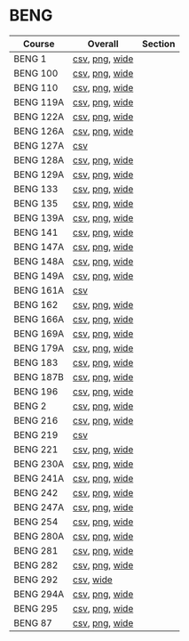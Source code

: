 # BENG

| Course | Overall | Section |
| ------ | ------- | ------- |
| BENG 1 | [csv](https://github.com/UCSD-Historical-Enrollment-Data/2024Fall/blob/main/overall/BENG%201.csv), [png](https://raw.githubusercontent.com/UCSD-Historical-Enrollment-Data/2024Fall/main/plot_overall/BENG%201.png), [wide](https://raw.githubusercontent.com/UCSD-Historical-Enrollment-Data/2024Fall/main/plot_overall_wide/BENG%201.png) |  |
| BENG 100 | [csv](https://github.com/UCSD-Historical-Enrollment-Data/2024Fall/blob/main/overall/BENG%20100.csv), [png](https://raw.githubusercontent.com/UCSD-Historical-Enrollment-Data/2024Fall/main/plot_overall/BENG%20100.png), [wide](https://raw.githubusercontent.com/UCSD-Historical-Enrollment-Data/2024Fall/main/plot_overall_wide/BENG%20100.png) |  |
| BENG 110 | [csv](https://github.com/UCSD-Historical-Enrollment-Data/2024Fall/blob/main/overall/BENG%20110.csv), [png](https://raw.githubusercontent.com/UCSD-Historical-Enrollment-Data/2024Fall/main/plot_overall/BENG%20110.png), [wide](https://raw.githubusercontent.com/UCSD-Historical-Enrollment-Data/2024Fall/main/plot_overall_wide/BENG%20110.png) |  |
| BENG 119A | [csv](https://github.com/UCSD-Historical-Enrollment-Data/2024Fall/blob/main/overall/BENG%20119A.csv), [png](https://raw.githubusercontent.com/UCSD-Historical-Enrollment-Data/2024Fall/main/plot_overall/BENG%20119A.png), [wide](https://raw.githubusercontent.com/UCSD-Historical-Enrollment-Data/2024Fall/main/plot_overall_wide/BENG%20119A.png) |  |
| BENG 122A | [csv](https://github.com/UCSD-Historical-Enrollment-Data/2024Fall/blob/main/overall/BENG%20122A.csv), [png](https://raw.githubusercontent.com/UCSD-Historical-Enrollment-Data/2024Fall/main/plot_overall/BENG%20122A.png), [wide](https://raw.githubusercontent.com/UCSD-Historical-Enrollment-Data/2024Fall/main/plot_overall_wide/BENG%20122A.png) |  |
| BENG 126A | [csv](https://github.com/UCSD-Historical-Enrollment-Data/2024Fall/blob/main/overall/BENG%20126A.csv), [png](https://raw.githubusercontent.com/UCSD-Historical-Enrollment-Data/2024Fall/main/plot_overall/BENG%20126A.png), [wide](https://raw.githubusercontent.com/UCSD-Historical-Enrollment-Data/2024Fall/main/plot_overall_wide/BENG%20126A.png) |  |
| BENG 127A | [csv](https://github.com/UCSD-Historical-Enrollment-Data/2024Fall/blob/main/overall/BENG%20127A.csv) |  |
| BENG 128A | [csv](https://github.com/UCSD-Historical-Enrollment-Data/2024Fall/blob/main/overall/BENG%20128A.csv), [png](https://raw.githubusercontent.com/UCSD-Historical-Enrollment-Data/2024Fall/main/plot_overall/BENG%20128A.png), [wide](https://raw.githubusercontent.com/UCSD-Historical-Enrollment-Data/2024Fall/main/plot_overall_wide/BENG%20128A.png) |  |
| BENG 129A | [csv](https://github.com/UCSD-Historical-Enrollment-Data/2024Fall/blob/main/overall/BENG%20129A.csv), [png](https://raw.githubusercontent.com/UCSD-Historical-Enrollment-Data/2024Fall/main/plot_overall/BENG%20129A.png), [wide](https://raw.githubusercontent.com/UCSD-Historical-Enrollment-Data/2024Fall/main/plot_overall_wide/BENG%20129A.png) |  |
| BENG 133 | [csv](https://github.com/UCSD-Historical-Enrollment-Data/2024Fall/blob/main/overall/BENG%20133.csv), [png](https://raw.githubusercontent.com/UCSD-Historical-Enrollment-Data/2024Fall/main/plot_overall/BENG%20133.png), [wide](https://raw.githubusercontent.com/UCSD-Historical-Enrollment-Data/2024Fall/main/plot_overall_wide/BENG%20133.png) |  |
| BENG 135 | [csv](https://github.com/UCSD-Historical-Enrollment-Data/2024Fall/blob/main/overall/BENG%20135.csv), [png](https://raw.githubusercontent.com/UCSD-Historical-Enrollment-Data/2024Fall/main/plot_overall/BENG%20135.png), [wide](https://raw.githubusercontent.com/UCSD-Historical-Enrollment-Data/2024Fall/main/plot_overall_wide/BENG%20135.png) |  |
| BENG 139A | [csv](https://github.com/UCSD-Historical-Enrollment-Data/2024Fall/blob/main/overall/BENG%20139A.csv), [png](https://raw.githubusercontent.com/UCSD-Historical-Enrollment-Data/2024Fall/main/plot_overall/BENG%20139A.png), [wide](https://raw.githubusercontent.com/UCSD-Historical-Enrollment-Data/2024Fall/main/plot_overall_wide/BENG%20139A.png) |  |
| BENG 141 | [csv](https://github.com/UCSD-Historical-Enrollment-Data/2024Fall/blob/main/overall/BENG%20141.csv), [png](https://raw.githubusercontent.com/UCSD-Historical-Enrollment-Data/2024Fall/main/plot_overall/BENG%20141.png), [wide](https://raw.githubusercontent.com/UCSD-Historical-Enrollment-Data/2024Fall/main/plot_overall_wide/BENG%20141.png) |  |
| BENG 147A | [csv](https://github.com/UCSD-Historical-Enrollment-Data/2024Fall/blob/main/overall/BENG%20147A.csv), [png](https://raw.githubusercontent.com/UCSD-Historical-Enrollment-Data/2024Fall/main/plot_overall/BENG%20147A.png), [wide](https://raw.githubusercontent.com/UCSD-Historical-Enrollment-Data/2024Fall/main/plot_overall_wide/BENG%20147A.png) |  |
| BENG 148A | [csv](https://github.com/UCSD-Historical-Enrollment-Data/2024Fall/blob/main/overall/BENG%20148A.csv), [png](https://raw.githubusercontent.com/UCSD-Historical-Enrollment-Data/2024Fall/main/plot_overall/BENG%20148A.png), [wide](https://raw.githubusercontent.com/UCSD-Historical-Enrollment-Data/2024Fall/main/plot_overall_wide/BENG%20148A.png) |  |
| BENG 149A | [csv](https://github.com/UCSD-Historical-Enrollment-Data/2024Fall/blob/main/overall/BENG%20149A.csv), [png](https://raw.githubusercontent.com/UCSD-Historical-Enrollment-Data/2024Fall/main/plot_overall/BENG%20149A.png), [wide](https://raw.githubusercontent.com/UCSD-Historical-Enrollment-Data/2024Fall/main/plot_overall_wide/BENG%20149A.png) |  |
| BENG 161A | [csv](https://github.com/UCSD-Historical-Enrollment-Data/2024Fall/blob/main/overall/BENG%20161A.csv) |  |
| BENG 162 | [csv](https://github.com/UCSD-Historical-Enrollment-Data/2024Fall/blob/main/overall/BENG%20162.csv), [png](https://raw.githubusercontent.com/UCSD-Historical-Enrollment-Data/2024Fall/main/plot_overall/BENG%20162.png), [wide](https://raw.githubusercontent.com/UCSD-Historical-Enrollment-Data/2024Fall/main/plot_overall_wide/BENG%20162.png) |  |
| BENG 166A | [csv](https://github.com/UCSD-Historical-Enrollment-Data/2024Fall/blob/main/overall/BENG%20166A.csv), [png](https://raw.githubusercontent.com/UCSD-Historical-Enrollment-Data/2024Fall/main/plot_overall/BENG%20166A.png), [wide](https://raw.githubusercontent.com/UCSD-Historical-Enrollment-Data/2024Fall/main/plot_overall_wide/BENG%20166A.png) |  |
| BENG 169A | [csv](https://github.com/UCSD-Historical-Enrollment-Data/2024Fall/blob/main/overall/BENG%20169A.csv), [png](https://raw.githubusercontent.com/UCSD-Historical-Enrollment-Data/2024Fall/main/plot_overall/BENG%20169A.png), [wide](https://raw.githubusercontent.com/UCSD-Historical-Enrollment-Data/2024Fall/main/plot_overall_wide/BENG%20169A.png) |  |
| BENG 179A | [csv](https://github.com/UCSD-Historical-Enrollment-Data/2024Fall/blob/main/overall/BENG%20179A.csv), [png](https://raw.githubusercontent.com/UCSD-Historical-Enrollment-Data/2024Fall/main/plot_overall/BENG%20179A.png), [wide](https://raw.githubusercontent.com/UCSD-Historical-Enrollment-Data/2024Fall/main/plot_overall_wide/BENG%20179A.png) |  |
| BENG 183 | [csv](https://github.com/UCSD-Historical-Enrollment-Data/2024Fall/blob/main/overall/BENG%20183.csv), [png](https://raw.githubusercontent.com/UCSD-Historical-Enrollment-Data/2024Fall/main/plot_overall/BENG%20183.png), [wide](https://raw.githubusercontent.com/UCSD-Historical-Enrollment-Data/2024Fall/main/plot_overall_wide/BENG%20183.png) |  |
| BENG 187B | [csv](https://github.com/UCSD-Historical-Enrollment-Data/2024Fall/blob/main/overall/BENG%20187B.csv), [png](https://raw.githubusercontent.com/UCSD-Historical-Enrollment-Data/2024Fall/main/plot_overall/BENG%20187B.png), [wide](https://raw.githubusercontent.com/UCSD-Historical-Enrollment-Data/2024Fall/main/plot_overall_wide/BENG%20187B.png) |  |
| BENG 196 | [csv](https://github.com/UCSD-Historical-Enrollment-Data/2024Fall/blob/main/overall/BENG%20196.csv), [png](https://raw.githubusercontent.com/UCSD-Historical-Enrollment-Data/2024Fall/main/plot_overall/BENG%20196.png), [wide](https://raw.githubusercontent.com/UCSD-Historical-Enrollment-Data/2024Fall/main/plot_overall_wide/BENG%20196.png) |  |
| BENG 2 | [csv](https://github.com/UCSD-Historical-Enrollment-Data/2024Fall/blob/main/overall/BENG%202.csv), [png](https://raw.githubusercontent.com/UCSD-Historical-Enrollment-Data/2024Fall/main/plot_overall/BENG%202.png), [wide](https://raw.githubusercontent.com/UCSD-Historical-Enrollment-Data/2024Fall/main/plot_overall_wide/BENG%202.png) |  |
| BENG 216 | [csv](https://github.com/UCSD-Historical-Enrollment-Data/2024Fall/blob/main/overall/BENG%20216.csv), [png](https://raw.githubusercontent.com/UCSD-Historical-Enrollment-Data/2024Fall/main/plot_overall/BENG%20216.png), [wide](https://raw.githubusercontent.com/UCSD-Historical-Enrollment-Data/2024Fall/main/plot_overall_wide/BENG%20216.png) |  |
| BENG 219 | [csv](https://github.com/UCSD-Historical-Enrollment-Data/2024Fall/blob/main/overall/BENG%20219.csv) |  |
| BENG 221 | [csv](https://github.com/UCSD-Historical-Enrollment-Data/2024Fall/blob/main/overall/BENG%20221.csv), [png](https://raw.githubusercontent.com/UCSD-Historical-Enrollment-Data/2024Fall/main/plot_overall/BENG%20221.png), [wide](https://raw.githubusercontent.com/UCSD-Historical-Enrollment-Data/2024Fall/main/plot_overall_wide/BENG%20221.png) |  |
| BENG 230A | [csv](https://github.com/UCSD-Historical-Enrollment-Data/2024Fall/blob/main/overall/BENG%20230A.csv), [png](https://raw.githubusercontent.com/UCSD-Historical-Enrollment-Data/2024Fall/main/plot_overall/BENG%20230A.png), [wide](https://raw.githubusercontent.com/UCSD-Historical-Enrollment-Data/2024Fall/main/plot_overall_wide/BENG%20230A.png) |  |
| BENG 241A | [csv](https://github.com/UCSD-Historical-Enrollment-Data/2024Fall/blob/main/overall/BENG%20241A.csv), [png](https://raw.githubusercontent.com/UCSD-Historical-Enrollment-Data/2024Fall/main/plot_overall/BENG%20241A.png), [wide](https://raw.githubusercontent.com/UCSD-Historical-Enrollment-Data/2024Fall/main/plot_overall_wide/BENG%20241A.png) |  |
| BENG 242 | [csv](https://github.com/UCSD-Historical-Enrollment-Data/2024Fall/blob/main/overall/BENG%20242.csv), [png](https://raw.githubusercontent.com/UCSD-Historical-Enrollment-Data/2024Fall/main/plot_overall/BENG%20242.png), [wide](https://raw.githubusercontent.com/UCSD-Historical-Enrollment-Data/2024Fall/main/plot_overall_wide/BENG%20242.png) |  |
| BENG 247A | [csv](https://github.com/UCSD-Historical-Enrollment-Data/2024Fall/blob/main/overall/BENG%20247A.csv), [png](https://raw.githubusercontent.com/UCSD-Historical-Enrollment-Data/2024Fall/main/plot_overall/BENG%20247A.png), [wide](https://raw.githubusercontent.com/UCSD-Historical-Enrollment-Data/2024Fall/main/plot_overall_wide/BENG%20247A.png) |  |
| BENG 254 | [csv](https://github.com/UCSD-Historical-Enrollment-Data/2024Fall/blob/main/overall/BENG%20254.csv), [png](https://raw.githubusercontent.com/UCSD-Historical-Enrollment-Data/2024Fall/main/plot_overall/BENG%20254.png), [wide](https://raw.githubusercontent.com/UCSD-Historical-Enrollment-Data/2024Fall/main/plot_overall_wide/BENG%20254.png) |  |
| BENG 280A | [csv](https://github.com/UCSD-Historical-Enrollment-Data/2024Fall/blob/main/overall/BENG%20280A.csv), [png](https://raw.githubusercontent.com/UCSD-Historical-Enrollment-Data/2024Fall/main/plot_overall/BENG%20280A.png), [wide](https://raw.githubusercontent.com/UCSD-Historical-Enrollment-Data/2024Fall/main/plot_overall_wide/BENG%20280A.png) |  |
| BENG 281 | [csv](https://github.com/UCSD-Historical-Enrollment-Data/2024Fall/blob/main/overall/BENG%20281.csv), [png](https://raw.githubusercontent.com/UCSD-Historical-Enrollment-Data/2024Fall/main/plot_overall/BENG%20281.png), [wide](https://raw.githubusercontent.com/UCSD-Historical-Enrollment-Data/2024Fall/main/plot_overall_wide/BENG%20281.png) |  |
| BENG 282 | [csv](https://github.com/UCSD-Historical-Enrollment-Data/2024Fall/blob/main/overall/BENG%20282.csv), [png](https://raw.githubusercontent.com/UCSD-Historical-Enrollment-Data/2024Fall/main/plot_overall/BENG%20282.png), [wide](https://raw.githubusercontent.com/UCSD-Historical-Enrollment-Data/2024Fall/main/plot_overall_wide/BENG%20282.png) |  |
| BENG 292 | [csv](https://github.com/UCSD-Historical-Enrollment-Data/2024Fall/blob/main/overall/BENG%20292.csv), [wide](https://raw.githubusercontent.com/UCSD-Historical-Enrollment-Data/2024Fall/main/plot_overall_wide/BENG%20292.png) |  |
| BENG 294A | [csv](https://github.com/UCSD-Historical-Enrollment-Data/2024Fall/blob/main/overall/BENG%20294A.csv), [png](https://raw.githubusercontent.com/UCSD-Historical-Enrollment-Data/2024Fall/main/plot_overall/BENG%20294A.png), [wide](https://raw.githubusercontent.com/UCSD-Historical-Enrollment-Data/2024Fall/main/plot_overall_wide/BENG%20294A.png) |  |
| BENG 295 | [csv](https://github.com/UCSD-Historical-Enrollment-Data/2024Fall/blob/main/overall/BENG%20295.csv), [png](https://raw.githubusercontent.com/UCSD-Historical-Enrollment-Data/2024Fall/main/plot_overall/BENG%20295.png), [wide](https://raw.githubusercontent.com/UCSD-Historical-Enrollment-Data/2024Fall/main/plot_overall_wide/BENG%20295.png) |  |
| BENG 87 | [csv](https://github.com/UCSD-Historical-Enrollment-Data/2024Fall/blob/main/overall/BENG%2087.csv), [png](https://raw.githubusercontent.com/UCSD-Historical-Enrollment-Data/2024Fall/main/plot_overall/BENG%2087.png), [wide](https://raw.githubusercontent.com/UCSD-Historical-Enrollment-Data/2024Fall/main/plot_overall_wide/BENG%2087.png) |  |
